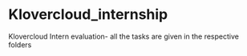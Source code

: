 # Klovercloud_internship
Klovercloud Intern evaluation- all the tasks are given in the respective folders

